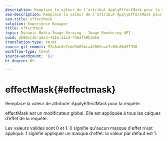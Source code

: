 ```yaml
---
description: Remplace la valeur de l’attribut ApplyEffectMask pour la requête.
seo-description: Remplace la valeur de l’attribut ApplyEffectMask pour la requête.
seo-title: effectMask
solution: Experience Manager
title: effectMask
topic: Dynamic Media Image Serving - Image Rendering API
uuid: 2b90cc36-1e33-4116-a11d-74eafa9b366a
translation-type: tm+mt
source-git-commit: 97a84e8e7edd3d834ca42069eae7c09c00d57938
workflow-type: tm+mt
source-wordcount: '61'
ht-degree: 0%

---
```



# effectMask{#effectmask}

Remplace la valeur de attribute::ApplyEffectMask pour la requête.

effectMask est un modificateur global. Elle est appliquée à tous les calques d’effet de la requête.

Les valeurs valides sont 0 et 1. 0 signifie qu&#39;aucun masque d&#39;effet n&#39;est appliqué. 1 signifie appliquer un masque d&#39;effet. la valeur par défaut est 1.
